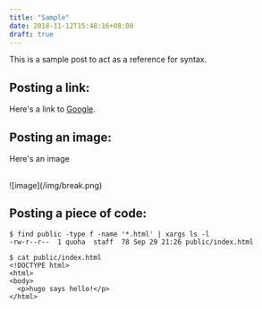 ```yaml
---
title: "Sample"
date: 2018-11-12T15:48:16+08:00
draft: true
---
```


This is a sample post to act as a reference for syntax. 

## Posting a link: 
Here's a link to [Google](https://www.google.com). 

## Posting an image: 
Here's an image

</br>
 ![image](/img/break.png)

## Posting a piece of code: 

```
$ find public -type f -name '*.html' | xargs ls -l
-rw-r--r--  1 quoha  staff  78 Sep 29 21:26 public/index.html

$ cat public/index.html 
<!DOCTYPE html> 
<html> 
<body> 
  <p>hugo says hello!</p> 
</html>
```

